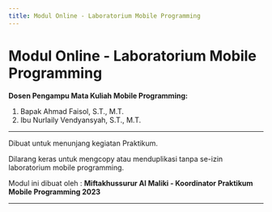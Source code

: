 ```yaml
---
title: Modul Online - Laboratorium Mobile Programming
---
```


# Modul Online - Laboratorium Mobile Programming
**Dosen Pengampu Mata Kuliah Mobile Programming:**
1. Bapak Ahmad Faisol, S.T., M.T. 
2. Ibu Nurlaily Vendyansyah, S.T., M.T.
---

Dibuat untuk menunjang kegiatan Praktikum. 

Dilarang keras untuk mengcopy atau menduplikasi tanpa se-izin laboratorium mobile programming.

Modul ini dibuat oleh :
**Miftakhussurur Al Maliki - Koordinator Praktikum Mobile Programming 2023**

---
